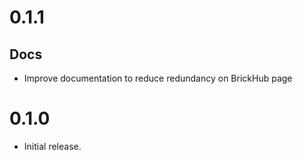 # 0.1.1

## Docs
- Improve documentation to reduce redundancy on BrickHub page

# 0.1.0

- Initial release.
